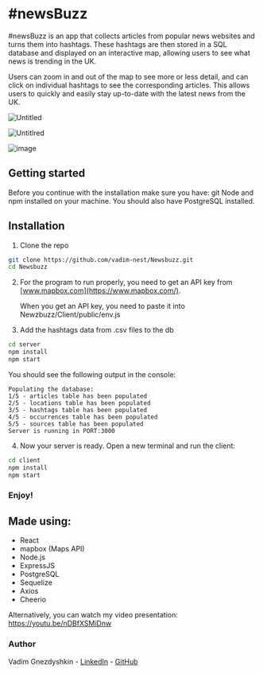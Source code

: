 # #newsBuzz

#newsBuzz is an app that collects articles from popular news websites and turns them into hashtags. These hashtags are then stored in a SQL database and displayed on an interactive map, allowing users to see what news is trending in the UK.

Users can zoom in and out of the map to see more or less detail, and can click on individual hashtags to see the corresponding articles. This allows users to quickly and easily stay up-to-date with the latest news from the UK.

![Untitled](https://user-images.githubusercontent.com/54317800/207690300-a155a4a1-eeb6-430d-8700-df4c5a210054.png)

![Untitlred](https://user-images.githubusercontent.com/54317800/207690343-d51212d6-3987-4261-a591-c6c187318319.png)

![image](https://user-images.githubusercontent.com/54317800/207690108-5fe67131-f12a-4379-9dbe-c7a6479e6550.png)

## Getting started
Before you continue with the installation make sure you have: git Node and npm installed on your machine. You should also have PostgreSQL installed.

## Installation
1. Clone the repo
```bash
git clone https://github.com/vadim-nest/Newsbuzz.git
cd Newsbuzz
```

2. For the program to run properly, you need to get an API key from [www.mapbox.com](https://www.mapbox.com/).

   When you get an API key, you need to paste it into Newzbuzz/Client/public/env.js

3. Add the hashtags data from .csv files to the db
```bash
cd server
npm install
npm start
```

You should see the following output in the console:
```
Populating the database:
1/5 - articles table has been populated
2/5 - locations table has been populated
3/5 - hashtags table has been populated
4/5 - occurrences table has been populated
5/5 - sources table has been populated
Server is running in PORT:3000
```

4. Now your server is ready. Open a new terminal and run the client:
```bash
cd client
npm install
npm start
```

### Enjoy!

## Made using:
-  React
-  mapbox (Maps API)
-  Node.js
-  ExpressJS
-  PostgreSQL
-  Sequelize
-  Axios
-  Cheerio

Alternatively, you can watch my video presentation:
https://youtu.be/nDBfXSMiDnw

### Author
Vadim Gnezdyshkin - [LinkedIn](https://www.linkedin.com/in/vadim-nest/) - [GitHub](https://github.com/vadim-nest)
